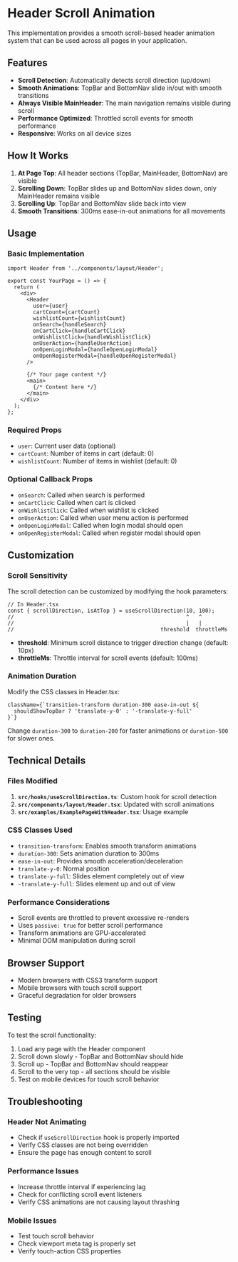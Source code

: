 # Header Scroll Animation

This implementation provides a smooth scroll-based header animation system that can be used across all pages in your application.

## Features

- **Scroll Detection**: Automatically detects scroll direction (up/down)
- **Smooth Animations**: TopBar and BottomNav slide in/out with smooth transitions
- **Always Visible MainHeader**: The main navigation remains visible during scroll
- **Performance Optimized**: Throttled scroll events for smooth performance
- **Responsive**: Works on all device sizes

## How It Works

1. **At Page Top**: All header sections (TopBar, MainHeader, BottomNav) are visible
2. **Scrolling Down**: TopBar slides up and BottomNav slides down, only MainHeader remains visible
3. **Scrolling Up**: TopBar and BottomNav slide back into view
4. **Smooth Transitions**: 300ms ease-in-out animations for all movements

## Usage

### Basic Implementation

```tsx
import Header from '../components/layout/Header';

export const YourPage = () => {
  return (
    <div>
      <Header
        user={user}
        cartCount={cartCount}
        wishlistCount={wishlistCount}
        onSearch={handleSearch}
        onCartClick={handleCartClick}
        onWishlistClick={handleWishlistClick}
        onUserAction={handleUserAction}
        onOpenLoginModal={handleOpenLoginModal}
        onOpenRegisterModal={handleOpenRegisterModal}
      />
      
      {/* Your page content */}
      <main>
        {/* Content here */}
      </main>
    </div>
  );
};
```

### Required Props

- `user`: Current user data (optional)
- `cartCount`: Number of items in cart (default: 0)
- `wishlistCount`: Number of items in wishlist (default: 0)

### Optional Callback Props

- `onSearch`: Called when search is performed
- `onCartClick`: Called when cart is clicked
- `onWishlistClick`: Called when wishlist is clicked
- `onUserAction`: Called when user menu action is performed
- `onOpenLoginModal`: Called when login modal should open
- `onOpenRegisterModal`: Called when register modal should open

## Customization

### Scroll Sensitivity

The scroll detection can be customized by modifying the hook parameters:

```tsx
// In Header.tsx
const { scrollDirection, isAtTop } = useScrollDirection(10, 100);
//                                                      ^   ^
//                                                      |   |
//                                              threshold  throttleMs
```

- **threshold**: Minimum scroll distance to trigger direction change (default: 10px)
- **throttleMs**: Throttle interval for scroll events (default: 100ms)

### Animation Duration

Modify the CSS classes in Header.tsx:

```tsx
className={`transition-transform duration-300 ease-in-out ${
  shouldShowTopBar ? 'translate-y-0' : '-translate-y-full'
}`}
```

Change `duration-300` to `duration-200` for faster animations or `duration-500` for slower ones.

## Technical Details

### Files Modified

1. **`src/hooks/useScrollDirection.ts`**: Custom hook for scroll detection
2. **`src/components/layout/Header.tsx`**: Updated with scroll animations
3. **`src/examples/ExamplePageWithHeader.tsx`**: Usage example

### CSS Classes Used

- `transition-transform`: Enables smooth transform animations
- `duration-300`: Sets animation duration to 300ms
- `ease-in-out`: Provides smooth acceleration/deceleration
- `translate-y-0`: Normal position
- `translate-y-full`: Slides element completely out of view
- `-translate-y-full`: Slides element up and out of view

### Performance Considerations

- Scroll events are throttled to prevent excessive re-renders
- Uses `passive: true` for better scroll performance
- Transform animations are GPU-accelerated
- Minimal DOM manipulation during scroll

## Browser Support

- Modern browsers with CSS3 transform support
- Mobile browsers with touch scroll support
- Graceful degradation for older browsers

## Testing

To test the scroll functionality:

1. Load any page with the Header component
2. Scroll down slowly - TopBar and BottomNav should hide
3. Scroll up - TopBar and BottomNav should reappear
4. Scroll to the very top - all sections should be visible
5. Test on mobile devices for touch scroll behavior

## Troubleshooting

### Header Not Animating

- Check if `useScrollDirection` hook is properly imported
- Verify CSS classes are not being overridden
- Ensure the page has enough content to scroll

### Performance Issues

- Increase throttle interval if experiencing lag
- Check for conflicting scroll event listeners
- Verify CSS animations are not causing layout thrashing

### Mobile Issues

- Test touch scroll behavior
- Check viewport meta tag is properly set
- Verify touch-action CSS properties
